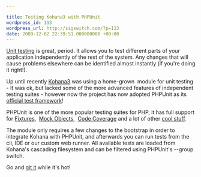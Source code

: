 ```yaml
---

title: Testing Kohana3 with PHPUnit
wordpress_id: 113
wordpress_url: http://sigswitch.com/?p=113
date: 2009-12-02 22:39:51.000000000 +00:00
---
```


[Unit testing][unit-testing] is great, period. 
It allows you to test different parts of your application independently of the 
rest of the system. Any changes that will cause problems elsewhere can be 
identified almost instantly (if you're doing it right!). 

<!-- more -->

Up until recently [Kohana3][kohana] was using a home-grown 
module for unit testing - It was ok, but lacked some of the more advanced 
features of independent testing suites - however now the project has now adopted 
PHPUnit as its [official test framework]()! 

PHPUnit is one of the more popular testing suites for PHP, it has full support 
for [Fixtures][phpunit-fixtures], 
[Mock Objects][phpunit-mocks], 
[Code Coverage][phpunit-cc] 
and a lot of other [cool stuff](http://seleniumhq.org/). 

The module only requires a few changes to the bootstrap in order to integrate 
Kohana with PHPUnit, and afterwards you can run tests from the cli, IDE or our 
custom web runner. All available tests are loaded from Kohana's cascading 
filesystem and can be filtered using PHPUnit's --group switch. 

Go and [git it](http://github.com/kohana/unittest) while it's hot!

[unit-testing]: http://en.wikipedia.org/wiki/Unit_testing "Unit testing"
[kohana]: http://github.com/kohana/kohana "Kohana"
[kohana-unittest]: http://github.com/kohana/unittest "Kohana unittest"
[phpunit-fixtures]: http://www.phpunit.de/manual/3.1/en/fixtures.html 
[phpunit-mocks]: http://www.phpunit.de/manual/3.1/en/mock-objects.html
[phpunit-cc]: http://www.phpunit.de/manual/3.1/en/code-coverage-analysis.html
